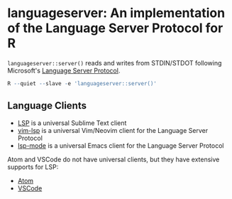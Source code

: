 # languageserver: An implementation of the Language Server Protocol for R

`languageserver::server()` reads and writes from STDIN/STDOT following Microsoft's [Language Server Protocol](https://github.com/Microsoft/language-server-protocol/blob/master/protocol.md).

```r
R --quiet --slave -e 'languageserver::server()'
```

## Language Clients

- [LSP](https://github.com/tomv564/LSP) is a universal Sublime Text client
- [vim-lsp](https://github.com/prabirshrestha/vim-lsp) is a universal Vim/Neovim client for the Language Server Protocol
- [lsp-mode](https://github.com/emacs-lsp/lsp-mode) is a universal Emacs client for the Language Server Protocol

Atom and VSCode do not have universal clients, but they have extensive supports for LSP:
- [Atom](https://github.com/atom/atom-languageclient)
- [VSCode](https://code.visualstudio.com/docs/extensionAPI/language-support)
